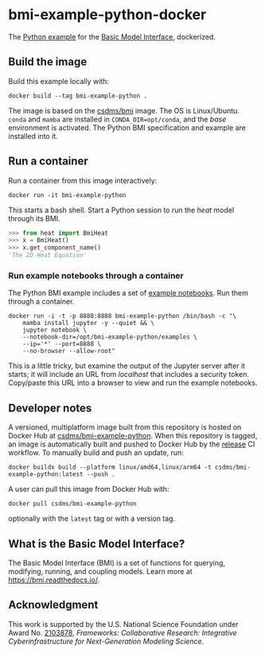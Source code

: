 # bmi-example-python-docker

The [Python example](https://github.com/csdms/bmi-example-python)
for the [Basic Model Interface](https://bmi.readthedocs.io),
dockerized.

## Build the image

Build this example locally with:
```
docker build --tag bmi-example-python .
```
The image is based on the [csdms/bmi](https://hub.docker.com/r/csdms/bmi) image.
The OS is Linux/Ubuntu.
`conda` and `mamba` are installed in `CONDA_DIR=opt/conda`,
and the *base* environment is activated.
The Python BMI specification and example are installed into it.

## Run a container

Run a container from this image interactively:
```
docker run -it bmi-example-python
```
This starts a bash shell.
Start a Python session to run the *heat* model through its BMI.
```python
>>> from heat import BmiHeat
>>> x = BmiHeat()
>>> x.get_component_name()
'The 2D Heat Equation'
```

### Run example notebooks through a container

The Python BMI example includes a set of [example notebooks](https://github.com/csdms/bmi-example-python/tree/master/examples).
Run them through a container.
```
docker run -i -t -p 8888:8888 bmi-example-python /bin/bash -c "\
    mamba install jupyter -y --quiet && \
    jupyter notebook \
    --notebook-dir=/opt/bmi-example-python/examples \
    --ip='*' --port=8888 \
    --no-browser --allow-root"
```
This is a little tricky, but
examine the output of the Jupyter server after it starts;
it will include an URL from *localhost* that includes a security token.
Copy/paste this URL into a browser to view and run the example notebooks.

## Developer notes

A versioned, multiplatform image built from this repository is hosted on Docker Hub
at [csdms/bmi-example-python](https://hub.docker.com/r/csdms/bmi-example-python/).
When this repository is tagged,
an image is automatically built and pushed to Docker Hub
by the [release](./.github/workflows/release.yml) CI workflow.
To manually build and push an update, run:
```
docker buildx build --platform linux/amd64,linux/arm64 -t csdms/bmi-example-python:latest --push .
```
A user can pull this image from Docker Hub with:
```
docker pull csdms/bmi-example-python
```
optionally with the `latest` tag or with a version tag.

## What is the Basic Model Interface?

The Basic Model Interface (BMI) is a set of functions for querying, modifying, running, and coupling models.
Learn more at https://bmi.readthedocs.io/.

## Acknowledgment

This work is supported by the U.S. National Science Foundation under Award No. [2103878](https://www.nsf.gov/awardsearch/showAward?AWD_ID=2103878), *Frameworks: Collaborative Research: Integrative Cyberinfrastructure for Next-Generation Modeling Science*.
